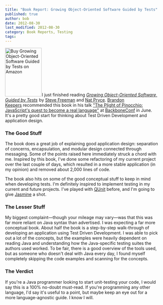 ```yaml
---
title: "Book Report: Growing Object-Oriented Software Guided by Tests"
published: true
author: bob
date: 2012-08-30
last_modified: 2012-08-30
category: Book Reports, Testing
tags:
---
```


<a href="http://www.amazon.com/gp/product/0321503627/ref=as_li_tf_il?ie=UTF8&amp;camp=1789&amp;creative=9325&amp;creativeASIN=0321503627&amp;linkCode=as2&amp;tag=bobseclectibo-20" style="display:inline!important"><img class="alignright" style="border: 0px;" title="Buy Growing Object-Oriented Software Guided by Tests on Amazon" src="http://ws.assoc-amazon.com/widgets/q?_encoding=UTF8&amp;ASIN=0321503627&amp;Format=_SL160_&amp;ID=AsinImage&amp;MarketPlace=US&amp;ServiceVersion=20070822&amp;WS=1&amp;tag=bobseclectibo-20" alt="Buy Growing Object-Oriented Software Guided by Tests on Amazon" width="120" height="160" border="0" /></a><img style="border: none !important; margin: 0px !important;" src="http://www.assoc-amazon.com/e/ir?t=bobseclectibo-20&amp;l=as2&amp;o=1&amp;a=0321503627" alt="" width="1" height="1" border="0" />I just finished reading&nbsp;<a href="http://www.amazon.com/gp/product/0321503627/ref=as_li_tf_tl?ie=UTF8&amp;camp=1789&amp;creative=9325&amp;creativeASIN=0321503627&amp;linkCode=as2&amp;tag=bobseclectibo-20"><em>Growing Object-Oriented Software, Guided by Tests</em></a><img style="border: none !important; margin: 0px !important;" src="http://www.assoc-amazon.com/e/ir?t=bobseclectibo-20&amp;l=as2&amp;o=1&amp;a=0321503627" alt="" width="1" height="1" border="0" />&nbsp;by <a title="Steve Freeman" href="http://www.higherorderlogic.com/">Steve Freeman</a> and <a title="Nat Pryce" href="http://www.natpryce.com/">Nat Pryce</a>. <a title="Brandon Keepers" href="http://opensoul.org/">Brandon Keepers</a>&nbsp;recommended this book in his talk <a title="The Plight of Pinocchio: JavaScript's quest to become a real language" href="http://opensoul.org/blog/archives/2012/05/16/the-plight-of-pinocchio/">"The Plight of Pinocchio: JavaScript's quest to become a real language"</a> at <a title="BackboneConf" href="http://backboneconf.com/">BackboneConf</a> in June. It's a pretty good start for thinking about Test Driven Development and application design.

<span class="more"></span>

<h3>The Good Stuff</h3>

The book does a great job of explaining good application design: separation of concerns, encapsulation, and modular design connected through messaging. Some of the points raised here immediately struck a chord with me. Inspired by this book, I've done some refactoring of my current project over the last couple of days, which resulted in a more stable application (in my opinion) and removed about 2,000 lines of code.

The book also hits on some of the good conceptual stuff to keep in mind when developing tests. I'm definitely inspired to implement testing in my current and future projects. I've played with <a title="QUnit" href="http://qunitjs.com/">QUnit</a> before, and I'm going to give <a title="Jasmine" href="http://pivotal.github.com/jasmine/">Jasmine</a> a shot.

<h3>The Lesser Stuff</h3>

My biggest complaint—though your mileage may vary—was that this was far more reliant on Java syntax than advertised. I was expecting a far more conceptual book. About half the book is a step-by-step walk-through of developing an application using Test Driven Development. I was able to pick out a lot of the concepts, but the examples were heavily dependent on reading Java and understanding how the Java-specific testing suites the authors used worked. To be fair, there is a good overview of the tools used, but as someone who doesn't deal with Java every day, I found myself completely skipping the code examples and scanning for the concepts.

<h3>The Verdict</h3>

If you're a Java programmer looking to start unit-testing your code, I would say this is a 100% no-doubt must-read. If you're programming any other language, I'd say it's useful to a point, but maybe keep an eye out for a more language-agnostic guide. I know I will.